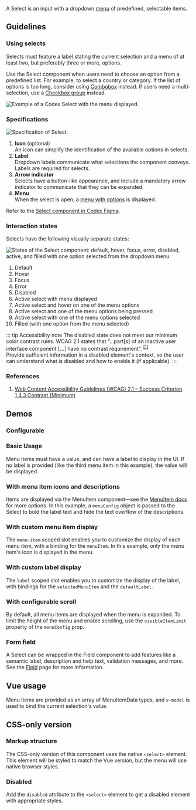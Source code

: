 <script setup>
import BasicSelect from '@/../component-demos/select/examples/BasicSelect.vue';
import SelectCustomLabel from '@/../component-demos/select/examples/SelectCustomLabel.vue';
import SelectComplexMenuItem from '@/../component-demos/select/examples/SelectComplexMenuItem.vue';
import SelectCustomMenuItem from '@/../component-demos/select/examples/SelectCustomMenuItem.vue';
import SelectWithScroll from '@/../component-demos/select/examples/SelectWithScroll.vue';
import SelectConfigurable from '@/../component-demos/select/examples/SelectConfigurable.vue';
import SelectField from '@/../component-demos/select/examples/SelectField.vue';

const controlsConfig = [
	{
		name: 'disabled',
		type: 'boolean'
	},
	{
		name: 'defaultLabel',
		type: 'text',
		default: 'Choose an option'
	},
	{
		name: 'defaultIcon',
		type: 'icon'
	},
	{
		name: 'status',
		type: 'radio',
		options: [ 'default', 'error' ],
	},
];
</script>

A Select is an input with a dropdown [menu](./menu.md) of predefined, selectable items.

## Guidelines

### Using selects

Selects must feature a label stating the current selection and a menu of at least two, but
preferably three or more, options.

Use the Select component when users need to choose an option from a predefined
list. For example, to select a country or category. If the list of options is
too long, consider using [Combobox](./combobox.md) instead. If users need a
multi-selection, use a [Checkbox group](./checkbox.md#checkbox-group) instead.

![Example of a Codex Select with the menu displayed.](../../assets/components/select-using.svg)

### Specifications

![Specification of Select.](../../assets/components/select-specifications.svg)

1. **Icon** (optional)<br>
An icon can simplify the identification of the available options in selects.
2. **Label**<br>
Dropdown labels communicate what selections the component conveys. Labels are required for selects.
3. **Arrow indicator**<br>
Selects have a button-like appearance, and include a mandatory arrow indicator to communicate that
they can be expanded.
4. **Menu**<br>
When the select is open, a [menu with options](./menu.md) is displayed.

Refer to the [Select component in Codex Figma](https://www.figma.com/file/KoDuJMadWBXtsOtzGS4134/%E2%9D%96-Codex-components?type=design&node-id=2319-6630&mode=design&t=7wyBmhfdJTJevQmT-11).

### Interaction states

Selects have the following visually separate states:

![States of the Select component: default, hover, focus, error, disabled, active, and filled with one option selected from the dropdown menu.](../../assets/components/select-interaction-states.svg)

<div class="cdx-docs-multi-column cdx-docs-multi-columns-2">

1. Default
2. Hover
3. Focus
4. Error
5. Disabled
6. Active select with menu displayed
7. Active select and hover on one of the menu options
8. Active select and one of the menu options being pressed
9. Active select with one of the menu options selected
10. Filled (with one option from the menu selected)

</div>

::: tip Accessibility note
The disabled state does not meet our minimum color contrast rules. WCAG 2.1
states that “…part[s] of an inactive user interface component […] have no contrast requirement”.
<sup>[[1]](#ref1)</sup><br>
Provide sufficient information in a disabled element's context, so the user can understand what is
disabled and how to enable it (if applicable).
:::

### References

1. <span id="ref1">[Web Content Accessibility Guidelines (WCAG) 2.1 – Success Criterion 1.4.3 Contrast (Minimum)](https://www.w3.org/TR/WCAG21/#contrast-minimum)</span>

## Demos

### Configurable

<cdx-demo-wrapper :controls-config="controlsConfig" :show-generated-code="true">
<template v-slot:demo="{ propValues }">
	<select-configurable v-bind="propValues" />
</template>
</cdx-demo-wrapper>

### Basic Usage

Menu items must have a value, and can have a label to display in the UI. If no
label is provided (like the third menu item in this example), the value will be
displayed.

<cdx-demo-wrapper :force-reset="true">
<template v-slot:demo>
	<basic-select />
</template>
<template v-slot:code>

:::code-group

<<< @/../component-demos/select/examples/BasicSelect.vue [NPM]

<<< @/../component-demos/select/examples-mw/BasicSelect.vue [MediaWiki]

:::

</template>
</cdx-demo-wrapper>

### With menu item icons and descriptions

Items are displayed via the MenuItem component—see the [MenuItem docs](./menu-item) for more
options. In this example, a `menuConfig` object is passed to the Select to bold the label text and
hide the text overflow of the descriptions.

<cdx-demo-wrapper :force-reset="true">
<template v-slot:demo>
	<select-complex-menu-item />
</template>
<template v-slot:code>

:::code-group

<<< @/../component-demos/select/examples/SelectComplexMenuItem.vue [NPM]

<<< @/../component-demos/select/examples-mw/SelectComplexMenuItem.vue [MediaWiki]

:::

</template>
</cdx-demo-wrapper>

### With custom menu item display

The `menu-item` scoped slot enables you to customize the display of each menu item, with a binding
for the `menuItem`. In this example, only the menu item's icon is displayed in the menu.

<cdx-demo-wrapper :force-reset="true">
<template v-slot:demo>
	<select-custom-menu-item />
</template>
<template v-slot:code>

:::code-group

<<< @/../component-demos/select/examples/SelectCustomMenuItem.vue [NPM]

<<< @/../component-demos/select/examples-mw/SelectCustomMenuItem.vue [MediaWiki]

:::

</template>
</cdx-demo-wrapper>

### With custom label display

The `label` scoped slot enables you to customize the display of the label, with
bindings for the `selectedMenuItem` and the `defaultLabel`.

<cdx-demo-wrapper :force-reset="true">
<template v-slot:demo>
	<select-custom-label />
</template>
<template v-slot:code>

:::code-group

<<< @/../component-demos/select/examples/SelectCustomLabel.vue [NPM]

<<< @/../component-demos/select/examples-mw/SelectCustomLabel.vue [MediaWiki]

:::

</template>
</cdx-demo-wrapper>

### With configurable scroll

By default, all menu items are displayed when the menu is expanded. To limit the height of the menu
and enable scrolling, use the `visibleItemLimit` property of the `menuConfig` prop.

<cdx-demo-wrapper :force-reset="true">
<template v-slot:demo>
	<select-with-scroll />
</template>
<template v-slot:code>

:::code-group

<<< @/../component-demos/select/examples/SelectWithScroll.vue [NPM]

<<< @/../component-demos/select/examples-mw/SelectWithScroll.vue [MediaWiki]

:::

</template>
</cdx-demo-wrapper>

### Form field

A Select can be wrapped in the Field component to add features like a semantic label, description
and help text, validation messages, and more. See the [Field](./field.md) page for more information.

<cdx-demo-wrapper>
<template v-slot:demo>
	<select-field />
</template>
<template v-slot:code>

:::code-group

<<< @/../component-demos/select/examples/SelectField.vue [NPM]

<<< @/../component-demos/select/examples-mw/SelectField.vue [MediaWiki]

:::

</template>
</cdx-demo-wrapper>

## Vue usage

Menu items are provided as an array of MenuItemData types, and `v-model` is used to bind the current
selection's value.

## CSS-only version

### Markup structure

The CSS-only version of this component uses the native `<select>` element. This element will be
styled to match the Vue version, but the menu will use native browser styles.

<cdx-demo-wrapper>
<template v-slot:demo>
	<select class="cdx-select">
		<option value="">Choose an option</option>
		<option value="a">Option A</option>
		<option value="b">Option B</option>
		<option value="c">Option C</option>
		<option value="d" disabled>Option D</option>
		<optgroup label="Other options">
			<option value="e">Option E</option>
			<option value="f">Option F</option>
		</optgroup>
	</select>
</template>
<template v-slot:code>

```html
<!-- The CSS-only version uses the `<select>` element. -->
<select class="cdx-select">
	<!-- Use <option> and <optgroup> elements as needed. -->
	<option value="">Choose an option</option>
	<option value="a">Option A</option>
	<option value="b">Option B</option>
	<option value="c">Option C</option>
	<!-- You can disable options by applying the `disabled` attribute. -->
	<option value="d" disabled>Option D</option>
	<optgroup label="Other options">
		<option value="e">Option E</option>
		<option value="f">Option F</option>
	</optgroup>
</select>
```

</template>
</cdx-demo-wrapper>

### Disabled

Add the `disabled` attribute to the `<select>` element to get a disabled element with appropriate
styles.

<cdx-demo-wrapper>
<template v-slot:demo>
	<select class="cdx-select" disabled>
		<option value="">Choose an option</option>
		<option value="a">Option A</option>
		<option value="b">Option B</option>
		<option value="c">Option C</option>
		<option value="d" disabled>Option D</option>
	</select>
</template>
<template v-slot:code>

```html
<select class="cdx-select" disabled>
	<option value="">Choose an option</option>
	<option value="a">Option A</option>
	<option value="b">Option B</option>
	<option value="c">Option C</option>
	<option value="d" disabled>Option D</option>
</select>
```

</template>
</cdx-demo-wrapper>
